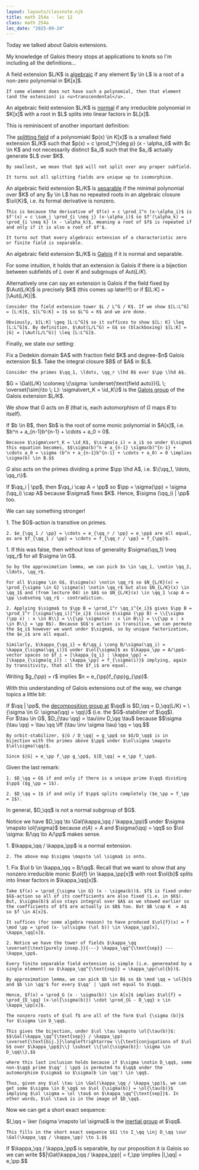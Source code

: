 ```yaml
---
layout: layouts/classnote.njk
title: math 254a - lec 12
class: math 254a
lec_date: "2025-09-24"
---
```


Today we talked about Galois extensions.

My knowledge of Galois theory stops at applications to knots so I'm including all the definitions...

<div class = "subthm-box" type = "def" name = "algebraic / transcendental">
    A field extension $L/K$ is <u>algebraic</u> if any element $y \in L$ is a root of a non-zero polynomial in $K[x]$.

    If some element does not have such a polynomial, then that element (and the extension) is <u>transcendental</u>.
</div>

<div class = "subthm-box" type = "def" name = "normal">
    An algebraic field extension $L/K$ is <u>normal</u> if any irreducible polynomial in $K[x]$ with a root in $L$ splits into linear factors in $L[x]$.
</div>

This is reminiscent of another important definition:

<div class = "subthm-box" type = "def" name = "splitting field">
    The <u>splitting field</u> of a polynomiakl $p(x) \in K[x]$ is a smallest field extension $L/K$ such that $p(x) = c \prod_1^{\deg p} (x - \alpha_i)$ with $c \in K$ and not necessarily distinct $a_i$ such that the $a_i$ actually generate $L$ over $K$.

    By smallest, we mean that $p$ will not split over any proper subfield.

    It turns out all splitting fields are unique up to isomorphism.
</div>

<div class = "subthm-box" type = "def" name = "separable">
    An algebraic field extension $L/K$ is <u>separable</u> if the minimal polynomial over $K$ of any $y \in L$ has no repeated roots in an algebraic closure $\ol{K}$, i.e. its formal derivative is nonzero.

    This is because the derivative of $f(x) = c \prod_1^n (x-\alpha_i)$ is $f'(x) = c \sum_j \prod_{i \neq j} (x-\alpha_i)$ so $f'(\alpha_k) = \prod_{i \neq k} (x - \alpha_k)$, meaning a root of $f$ is repeated if and only if it is also a root of $f'$.

    It turns out that every algebraic extension of a characteristic zero or finite field is separable.
</div>

<div class = "subthm-box" type = "def" name = "Galois">
    An algebraic field extension $L/K$ is <u>Galois</u> if it is normal and separable.
</div>

For some intuition, it holds that an extension is Galois if there is a bijection between subfields of $L$ over $K$ and subgroups of $\text{Aut}(L/K)$.

<div class = "subthm-box" type = "rmk">
    Alternatively one can say an extension is Galois if the field fixed by $\Aut(L/K)$ is precisely $K$ (this comes up later!!!) or if $[L:K] = |\Aut(L/K)|$.

    Consider the field extension tower $L / L^G / K$. If we show $[L:L^G] = [L:K]$, $[L^G:K] = 1$ so $L^G = K$ and we are done.

    Obviously, $[L:K] \geq [L:L^G]$ so it suffices to show $[L: K] \leq [L:L^G]$. By definition, $\Aut(L/L^G) = G$ so (blackboxing) $[L:K] = |G| = |\Aut(L/L^G)| \leq [L:L^G]$.
</div>

Finally, we state our setting:

<div class = "subthm-box" type = "setting">
    Fix a Dedekin domain $A$ with fraction field $K$ and degree-$n$ Galois extension $L$. Take the integral closure $B$ of $A$ in $L$.

    Consider the primes $\qq_1, \ldots, \qq_r \lhd B$ over $\pp \lhd A$.
</div>

<div class = "subthm-box" type = "def" name = "Galois group">
    $G = \Gal(L/K) \coloneq \{\sigma: \underset{\text{field auto}}{L \; \overset{\sim}\to \; L}: \sigma\vert_K = \id_K\}$ is the <u>Galois group</u> of the Galois extension $L/K$.
</div>

We show that $G$ acts on $B$ (that is, each automorphism of $G$ maps $B$ to itself).

<div class = "subthm-box" type = "rmk">
    If $b \in B$, then $b$ is the root of some monic polynomial in $A[x]$, i.e. $b^n + a_{n-1}b^{n-1} + \cdots + a_0 = 0$.

    Because $\sigma\vert_K = \id_K$, $\sigma(a_i) = a_i$ so under $\sigma$ this equation becomes, $$\sigma(b)^n + a_{n-1} \sigma(b)^{n-1} + \cdots a_0 = \sigma (b^n + a_{n-1}b^{n-1} + \cdots + a_0) = 0 \implies \sigma(b) \in B.$$
</div>

$G$ also acts on the primes dividing a prime $\pp \lhd A$, i.e. $\{\qq_1, \ldots, \qq_r\}$.

<div class = "subthm-box" type = "rmk">
    If $\qq_i | \pp$, then $\qq_i \cap A = \pp$ so $\pp = \sigma(\pp) = \sigma (\qq_i) \cap A$ because $\sigma$ fixes $K$. Hence, $\sigma (\qq_i) | \pp$ too.
</div>

We can say something stronger!

<div class = "subthm-box" type = "prop">
    1. The $G$-action is transitive on primes.

    2. $e_{\qq_1 / \pp} = \cdots = e_{\qq_r / \pp} = e_\pp$ are all equal, as are $f_{\qq_1 / \pp} = \cdots = f_{\qq_r / \pp} = f_{\pp}$. 
</div>

<div class = "subthm-box" type = "proof">
    1. If this was false, then without loss of generality $\sigma(\qq_1) \neq \qq_r$ for all $\sigma \in G$.

    So by the approximation lemma, we can pick $x \in \qq_1, \notin \qq_2, \ldots, \qq_r$.

    For all $\sigma \in G$, $\sigma(x) \notin \qq_r$ so $N_{L/K}(x) = \prod_{\sigma \in G} \sigma(x) \notin \qq_r$ but also $N_{L/K}(x) \in \qq_1$ and (from lecture 04) in $A$ so $N_{L/K}(x) \in \qq_1 \cap A = \pp \subseteq \qq_r$ - contradiction.

    2. Applying $\sigma$ to $\pp B = \prod_1^r \qq_i^{e_i}$ gives $\pp B = \prod_1^r [\sigma(\qq_i)]^{e_i}$ (since $\sigma (\pp B) = \\{\sigma (\pp x) : x \in B\\} = \\{\pp \sigma(x) : x \in B\\} = \\{\pp x : x \in B\\} = \pp B$). Because $G$'s action is transitive, we can permute the $q_i$ however we want under $\sigma$, so by unique factorization, the $e_i$ are all equal.

    Similarly, $\kappa_{\qq_i} = B/\qq_i \cong B/\sigma(\qq_i) = \kappa_{\sigma(\qq_i)}$ under $\ol{\sigma}$ as $\kappa_\pp = A/\pp$-vector spaces so $f_i = [\kappa_{q_i} : \kappa_\pp] = [\kappa_{\sigma(q_i)} : \kappa_\pp] = f_{\sigma(i)}$ implying, again by transitivity, that all the $f_i$ are equal.
</div>

<div class = "subthm-box" type = "cor">
    Writing $g_{\pp} = r$ implies $n = e_{\pp}f_{\pp}g_{\pp}$.
</div>

With this understanding of Galois extensions out of the way, we change topics a little bit:

<div class = "subthm-box" type = "def" name = "decomposition group">
    If $\qq | \pp$, the <u>decomposition group at</u> $\qq$ is $D_\qq = D_\qq(L/K) = \{\sigma \in G: \sigma(\qq) = \qq\}$ (i.e. the $G$-stabilizer of $\qq$).
</div>

<div class = "subthm-box" type = "rmk">
    For $\tau \in G$, $D_{\tau \qq} = \tau\inv D_\qq \tau$ because $$\sigma (\tau \qq) = \tau \qq \iff (\tau \inv \sigma \tau) \qq = \qq.$$

    By orbit-stabilizer, $|G / D_\qq| = g_\pp$ so $G/D_\qq$ is in bijection with the primes above $\pp$ under $\ol\sigma \mapsto $\ol\sigma(\qq)$.

    Since $|G| = e_\pp f_\pp g_\pp$, $|D_\qq| = e_\pp f_\pp$.
</div>

<div class = "subthm-box" type = "cor">
    Given the last remark:

    1. $D_\qq = G$ if and only if there is a unique prime $\qq$ dividing $\pp$ ($g_\pp = 1$).

    2. $D_\qq = 1$ if and only if $\pp$ splits completely ($e_\pp = f_\pp = 1$).
</div>

<div class = "subthm-box" type = "warning">
    In general, $D_\qq$ is not a normal subgroup of $G$.
</div>

Notice we have $D_\qq \to \Gal(\kappa_\qq / \kappa_\pp)$ under $\sigma \mapsto \ol{\sigma}$ because $\sigma (A) = A$ and $\sigma(\qq) = \qq$ so $\ol \sigma: B/\qq \to A/\pp$ makes sense.

<div class = "subthm-box" type = "prop">
    1. $\kappa_\qq / \kappa_\pp$ is a normal extension.

    2. The above map $\sigma \mapsto \ol \sigma$ is onto.
</div>

<div class = "subthm-box" type = "proof">
    1. Fix $\ol b \in \kappa_\qq = B/\qq$. Recall that we want to show that any nonzero irreducible monic $\ol{f} \in \kappa_\pp[x]$ with root $\ol{b}$ splits into linear factors in $\kappa_\qq[x]$.

    Take $f(x) = \prod_{\sigma \in G} (x - \sigma(b))$. $f$ is fixed under $G$-action so all of its coefficients are also fixed (i.e. in $K$). But, $\sigma(b)$ also stays integral over $A$ as we showed earlier so the coefficients of $f$ are actually in $B$ too. But $B \cap K  = A$ so $f \in A[x]$.

    It suffices (for some algebra reason) to have produced $\ol{f}(x) = f \mod \pp = \prod (x- \ol\sigma (\ol b)) \in \kappa_\pp[x], \kappa_\qq[x]$.

    2. Notice we have the tower of fields $\kappa_\qq \overset{\text{purely insep.}}{---} \kappa_\qq^{\text{sep}} --- \kappa_\pp$.
    
    Every finite separable field extension is simple (i.e. genereated by a single element) so $\kappa_\qq^{\text{sep}} = \kappa_\pp(\ol{b})$.
    
    By approximation lemma, we can pick $b \in B$ so $b \mod \qq = \ol{b}$ and $b \in \qq'$ for every $\qq' | \pp$ not equal to $\qq$.

    Hence, $f(x) = \prod_G (x - \sigma(b)) \in A[x]$ implies $\ol{f} = \prod_{D_\qq} (x-\ol{\sigma(b)}) \cdot \prod_{G - D_\qq} x \in \kappa_\pp[x]$.

    The nonzero roots of $\ol f$ are all of the form $\ol {\sigma (b)}$ for $\sigma \in D_\qq$.

    This gives the bijection, under $\ol \tau \mapsto \ol{\tau(b)}$: $$\Gal(\kappa_\qq^{\text{sep}} / \kappa_\pp) \overset{\text{bij.}}\longleftrightarrow \\{\text{conjugations of $\ol b$ over $\kappa_\pp$}\\} \subset \\{\ol{\sigma(b)}: \sigma \in D_\qq\\},$$

    where this last inclusion holds because if $\sigma \notin D_\qq$, some non-$\qq$ prime $\qq' | \pp$ is permuted to $\qq$ under the automorphism $\sigma$ so $\sigma(b \in \qq') \in \qq$.

    Thus, given any $\ol \tau \in \Gal(\kappa_\qq / \kappa_\pp)$, we can get some $\sigma \in D_\qq$ so $\ol {\sigma(b)} = \ol{\tau(b)}$ implying $\ol \sigma = \ol \tau$ on $\kappa_\qq^{\text{sep}}$. In other words, $\ol \tau$ is in the image of $D_\qq$.
</div>

Now we can get a short exact sequence:

<div class = "subthm-box" type = "def" name = "intertial group">
    $I_\qq = \ker (\sigma \mapsto \ol \sigma)$ is the <u>inertial group</u> at $\qq$.

    This fills in the short exact sequence $$1 \to I_\qq \inj D_\qq \sur \Gal(\kappa_\qq / \kappa_\pp) \to 1.$$
</div>

<div class = "subthm-box" type = "rmk">
    If $\kappa_\qq / \kappa_\pp$ is separable, by our proposition it is Galois so we can write $$|\Gal(\kappa_\qq / \kappa_\pp)| = f_\pp \implies |I_\qq| = e_\pp.$$
</div>